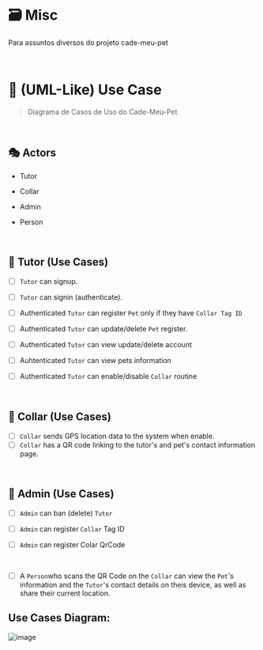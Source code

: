 # 🗃️ Misc

Para assuntos diversos do projeto cade-meu-pet

<br>

# 🐾 (UML-Like) Use Case

> Diagrama de Casos de Uso do Cade-Meu-Pet

<br>

## 🎭 Actors

- Tutor

- Collar

- Admin

- Person

<br>

## 📝 Tutor (Use Cases)

- [ ] `Tutor` can signup. 

- [ ] `Tutor` can signin (authenticate).

- [ ] Authenticated `Tutor` can register `Pet` only if they have `Collar Tag ID`

- [ ] Authenticated `Tutor` can update/delete `Pet` register.

- [ ] Authenticated `Tutor` can view update/delete account

- [ ] Auhtenticated `Tutor` can view pets information
- [ ] Authenticated `Tutor` can enable/disable `Collar` routine

<br>

## 📝 Collar (Use Cases)

- [ ] `Collar` sends GPS location data to the system when enable.
- [ ] `Collar` has a QR code linking to the tutor's and pet's contact information page.
 
<br>

## 📝 Admin (Use Cases)

- [ ] `Admin` can ban (delete) `Tutor`

- [ ] `Admin` can register `Collar` Tag ID

- [ ] `Admin` can register Colar QrCode

<br>

- [ ] A `Person`who scans the QR Code on the `Collar` can view the `Pet`'s information and the `Tutor`'s contact details on theis device, as well as share their current location. 


## Use Cases Diagram: 
![image](https://github.com/user-attachments/assets/5bdd4111-f8c3-430e-a8e2-b3536b323671)

